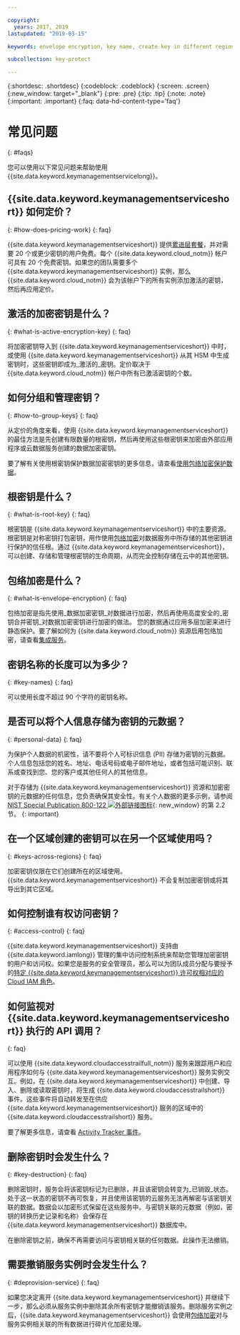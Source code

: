 ```yaml
---

copyright:
  years: 2017, 2019
lastupdated: "2019-03-15"

keywords: envelope encryption, key name, create key in different region, delete service instance

subcollection: key-protect

---
```


{:shortdesc: .shortdesc}
{:codeblock: .codeblock}
{:screen: .screen}
{:new_window: target="_blank"}
{:pre: .pre}
{:tip: .tip}
{:note: .note}
{:important: .important}
{:faq: data-hd-content-type='faq'}

# 常见问题
{: #faqs}

您可以使用以下常见问题来帮助使用 {{site.data.keyword.keymanagementservicelong}}。

## {{site.data.keyword.keymanagementserviceshort}} 如何定价？
{: #how-does-pricing-work}
{: faq}

{{site.data.keyword.keymanagementserviceshort}} 提供[累进层套餐](https://{DomainName}/catalog/services/key-protect)，并对需要 20 个或更少密钥的用户免费。每个 {{site.data.keyword.cloud_notm}} 帐户可具有 20 个免费密钥。如果您的团队需要多个 {{site.data.keyword.keymanagementserviceshort}} 实例，那么 {{site.data.keyword.cloud_notm}} 会为该帐户下的所有实例添加激活的密钥，然后再应用定价。 

## 激活的加密密钥是什么？
{: #what-is-active-encryption-key}
{: faq}

将加密密钥导入到 {{site.data.keyword.keymanagementserviceshort}} 中时，或使用 {{site.data.keyword.keymanagementserviceshort}} 从其 HSM 中生成密钥时，这些密钥即成为_激活的_密钥。定价取决于 {{site.data.keyword.cloud_notm}} 帐户中所有已激活密钥的个数。 

## 如何分组和管理密钥？
{: #how-to-group-keys}
{: faq}

从定价的角度来看，使用 {{site.data.keyword.keymanagementserviceshort}} 的最佳方法是先创建有限数量的根密钥，然后再使用这些根密钥来加密由外部应用程序或云数据服务创建的数据加密密钥。 

要了解有关使用根密钥保护数据加密密钥的更多信息，请查看[使用包络加密保护数据](/docs/services/key-protect?topic=key-protect-envelope-encryption)。

## 根密钥是什么？
{: #what-is-root-key}
{: faq}

根密钥是 {{site.data.keyword.keymanagementserviceshort}} 中的主要资源。根密钥是对称密钥打包密钥，用作使用[包络加密](/docs/services/key-protect?topic=key-protect-envelope-encryption)对数据服务中所存储的其他密钥进行保护的信任根。通过 {{site.data.keyword.keymanagementserviceshort}}，可以创建、存储和管理根密钥的生命周期，从而完全控制存储在云中的其他密钥。 

## 包络加密是什么？
{: #what-is-envelope-encryption}
{: faq}

包络加密是指先使用_数据加密密钥_对数据进行加密，然后再使用高度安全的_密钥合并密钥_对数据加密密钥进行加密的做法。
您的数据通过应用多层加密来进行静态保护。要了解如何为 {{site.data.keyword.cloud_notm}} 资源启用包络加密，请查看[集成服务](/docs/services/key-protect?topic=key-protect-integrate-services)。

## 密钥名称的长度可以为多少？
{: #key-names}
{: faq}

可以使用长度不超过 90 个字符的密钥名称。

## 是否可以将个人信息存储为密钥的元数据？
{: #personal-data}
{: faq}

为保护个人数据的机密性，请不要将个人可标识信息 (PII) 存储为密钥的元数据。个人信息包括您的姓名、地址、电话号码或电子邮件地址，或者包括可能识别、联系或查找到您、您的客户或其他任何人的其他信息。


对于存储为 {{site.data.keyword.keymanagementserviceshort}} 资源和加密密钥的元数据的任何信息，您负责确保其安全性。有关个人数据的更多示例，请参阅 [NIST Special Publication 800-122 ![外部链接图标](../../icons/launch-glyph.svg "外部链接图标")](https://nvlpubs.nist.gov/nistpubs/Legacy/SP/nistspecialpublication800-122.pdf){: new_window} 的第 2.2 节。
{: important}

## 在一个区域创建的密钥可以在另一个区域使用吗？
{: #keys-across-regions}
{: faq}

加密密钥仅限在它们创建所在的区域使用。{{site.data.keyword.keymanagementserviceshort}} 不会复制加密密钥或将其导出到其它区域。

## 如何控制谁有权访问密钥？
{: #access-control}
{: faq}

{{site.data.keyword.keymanagementserviceshort}} 支持由 {{site.data.keyword.iamlong}} 管理的集中访问控制系统来帮助您管理加密密钥的用户和访问权。如果您是服务的安全管理员，那么可以为团队成员分配与要授予的[特定 {{site.data.keyword.keymanagementserviceshort}} 许可权相对应的 Cloud IAM 角色](/docs/services/key-protect?topic=key-protect-manage-access#roles)。

## 如何监视对 {{site.data.keyword.keymanagementserviceshort}} 执行的 API 调用？
{: faq}

可以使用 {{site.data.keyword.cloudaccesstrailfull_notm}} 服务来跟踪用户和应用程序如何与 {{site.data.keyword.keymanagementserviceshort}} 服务实例交互。例如，在 {{site.data.keyword.keymanagementserviceshort}} 中创建、导入、删除或读取密钥时，将生成 {{site.data.keyword.cloudaccesstrailshort}} 事件。这些事件将自动转发至在供应 {{site.data.keyword.keymanagementserviceshort}} 服务的区域中的 {{site.data.keyword.cloudaccesstrailshort}} 服务。

要了解更多信息，请查看 [Activity Tracker 事件](/docs/services/key-protect?topic=key-protect-activity-tracker-events)。

## 删除密钥时会发生什么？
{: #key-destruction}
{: faq}

删除密钥时，服务会将该密钥标记为已删除，并且该密钥会转变为_已销毁_状态。处于这一状态的密钥不再可恢复，并且使用该密钥的云服务无法再解密与该密钥关联的数据。数据会以加密形式保留在这些服务中。与密钥关联的元数据（例如，密钥的转换历史记录和名称）会保存在 {{site.data.keyword.keymanagementserviceshort}} 数据库中。 

在删除密钥之前，确保不再需要访问与密钥相关联的任何数据。此操作无法撤销。

## 需要撤销服务实例时会发生什么？
{: #deprovision-service}
{: faq}

如果您决定离开 {{site.data.keyword.keymanagementserviceshort}} 并继续下一步，那么必须从服务实例中删除其余所有密钥才能撤销该服务。删除服务实例之后，{{site.data.keyword.keymanagementserviceshort}} 会使用[包络加密](/docs/services/key-protect?topic=key-protect-envelope-encryption)对与服务实例相关联的所有数据进行碎片化加密处理。 
